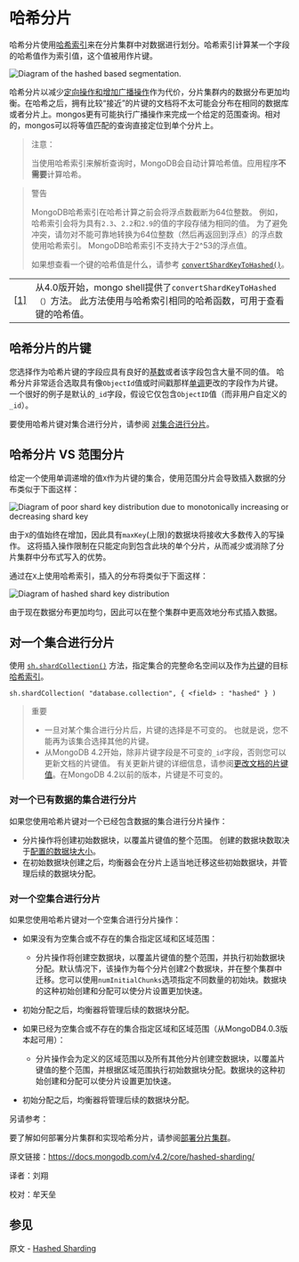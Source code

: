 # 哈希分片

哈希分片使用[哈希索引](https://docs.mongodb.com/v4.2/core/index-hashed/#index-hashed-index)来在分片集群中对数据进行划分。哈希索引计算某一个字段的哈希值作为索引值，这个值被用作片键。

![Diagram of the hashed based segmentation.](https://docs.mongodb.com/v4.2/_images/sharding-hash-based.bakedsvg.svg)

哈希分片以减少[定向操作和增加广播操作](https://docs.mongodb.com/v4.2/core/sharded-cluster-query-router/#sharding-query-isolation)作为代价，分片集群内的数据分布更加均衡。在哈希之后，拥有比较“接近”的片键的文档将不太可能会分布在相同的数据库或者分片上。mongos更有可能执行广播操作来完成一个给定的范围查询。相对的，mongos可以将等值匹配的查询直接定位到单个分片上。

> 注意：
>
> 当使用哈希索引来解析查询时，MongoDB会自动计算哈希值。应用程序**不需要**计算哈希。

>  警告
>
> MongoDB哈希索引在哈希计算之前会将浮点数截断为64位整数。 例如，哈希索引会将为具有`2.3`、`2.2`和`2.9`的值的字段存储为相同的值。 为了避免冲突，请勿对不能可靠地转换为64位整数（然后再返回到浮点）的浮点数使用哈希索引。 MongoDB哈希索引不支持大于2^53的浮点值。
>
> 如果想查看一个键的哈希值是什么，请参考 [`convertShardKeyToHashed()`](https://docs.mongodb.com/v4.2/reference/method/convertShardKeyToHashed/#convertShardKeyToHashed)。

|                                                              |                                                              |
| ------------------------------------------------------------ | ------------------------------------------------------------ |
| [[1\]](https://docs.mongodb.com/v4.2/core/hashed-sharding/#id1) | 从4.0版开始，mongo shell提供了`convertShardKeyToHashed（）`方法。 此方法使用与哈希索引相同的哈希函数，可用于查看键的哈希值。 |



## 哈希分片的片键

您选择作为哈希片键的字段应具有良好的[基数](https://docs.mongodb.com/v4.2/core/sharding-shard-key/#shard-key-range)或者该字段包含大量不同的值。 哈希分片非常适合选取具有像`ObjectId`值或时间戳那样[单调](https://docs.mongodb.com/v4.2/core/sharding-shard-key/#shard-key-monotonic)更改的字段作为片键。 一个很好的例子是默认的`_id`字段，假设它仅包含`ObjectID`值（而非用户自定义的`_id`）。

要使用哈希片键对集合进行分片，请参阅 [对集合进行分片](https://docs.mongodb.com/v4.2/tutorial/deploy-shard-cluster/#deploy-hashed-sharded-cluster-shard-collection)。



## 哈希分片 VS 范围分片

给定一个使用单调递增的值`X`作为片键的集合，使用范围分片会导致插入数据的分布类似于下面这样：

![Diagram of poor shard key distribution due to monotonically increasing or decreasing shard key](https://docs.mongodb.com/v4.2/_images/sharded-cluster-monotonic-distribution.bakedsvg.svg)



由于`X`的值始终在增加，因此具有`maxKey`(上限)的数据块将接收大多数传入的写操作。 这将插入操作限制在只能定向到包含此块的单个分片，从而减少或消除了分片集群中分布式写入的优势。

通过在`X`上使用哈希索引，插入的分布将类似于下面这样：

![Diagram of hashed shard key distribution](https://docs.mongodb.com/v4.2/_images/sharded-cluster-hashed-distribution.bakedsvg.svg)

由于现在数据分布更加均匀，因此可以在整个集群中更高效地分布式插入数据。



## 对一个集合进行分片

使用 [`sh.shardCollection()`](https://docs.mongodb.com/v4.2/reference/method/sh.shardCollection/#sh.shardCollection) 方法，指定集合的完整命名空间以及作为[片键](https://docs.mongodb.com/v4.2/reference/glossary/#term-shard-key)的目标[哈希索引](https://docs.mongodb.com/v4.2/core/index-hashed/)。

```
sh.shardCollection( "database.collection", { <field> : "hashed" } )
```

> 重要
>
> - 一旦对某个集合进行分片后，片键的选择是不可变的。 也就是说，您不能再为该集合选择其他的片键。
> - 从MongoDB 4.2开始，除非片键字段是不可变的`_id`字段，否则您可以更新文档的片键值。 有关更新片键的详细信息，请参阅[更改文档的片键值](https://docs.mongodb.com/v4.2/core/sharding-shard-key/#update-shard-key)。在MongoDB 4.2以前的版本，片键是不可变的。



### 对一个已有数据的集合进行分片

如果您使用哈希片键对一个已经包含数据的集合进行分片操作：

- 分片操作将创建初始数据块，以覆盖片键值的整个范围。 创建的数据块数取决于[配置的数据块大小](https://docs.mongodb.com/v4.2/core/sharding-data-partitioning/#sharding-chunk-size)。
- 在初始数据块创建之后，均衡器会在分片上适当地迁移这些初始数据块，并管理后续的数据块分配。



### 对一个空集合进行分片

如果您使用哈希片键对一个空集合进行分片操作：

- 如果没有为空集合或不存在的集合指定区域和区域范围：

  - 分片操作将创建空数据块，以覆盖片键值的整个范围，并执行初始数据块分配。默认情况下，该操作为每个分片创建2个数据块，并在整个集群中迁移。您可以使用`numInitialChunks`选项指定不同数量的初始块。数据块的这种初始创建和分配可以使分片设置更加快速。
- 初始分配之后，均衡器将管理后续的数据块分配。
  
- 如果已经为空集合或不存在的集合指定区域和区域范围（从MongoDB4.0.3版本起可用）：

  - 分片操作会为定义的区域范围以及所有其他分片创建空数据块，以覆盖片键值的整个范围，并根据区域范围执行初始数据块分配。数据块的这种初始创建和分配可以使分片设置更加快速。
- 初始分配之后，均衡器将管理后续的数据块分配。



另请参考：

要了解如何部署分片集群和实现哈希分片，请参阅[部署分片集群](https://docs.mongodb.com/v4.2/tutorial/deploy-shard-cluster/#sharding-procedure-setup)。



原文链接：https://docs.mongodb.com/v4.2/core/hashed-sharding/

译者：刘翔

校对：牟天垒

## 参见

原文 - [Hashed Sharding]( https://docs.mongodb.com/manual/core/hashed-sharding/ )

